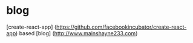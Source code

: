 # blog

[create-react-app] (https://github.com/facebookincubator/create-react-app) based [blog] (http://www.mainshayne233.com)
